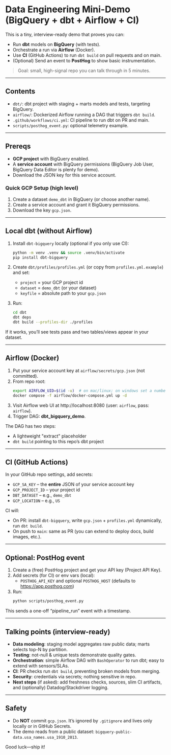 
# Data Engineering Mini-Demo (BigQuery + dbt + Airflow + CI)

This is a tiny, interview-ready demo that proves you can:
- Run **dbt** models on **BigQuery** (with tests).
- Orchestrate a run via **Airflow** (Docker).
- Use **CI** (GitHub Actions) to run `dbt build` on pull requests and on main.
- (Optional) Send an event to **PostHog** to show basic instrumentation.

> Goal: small, high-signal repo you can talk through in 5 minutes.

---

## Contents

- `dbt/`: dbt project with staging + marts models and tests, targeting BigQuery.
- `airflow/`: Dockerized Airflow running a DAG that triggers `dbt build`.
- `.github/workflows/ci.yml`: CI pipeline to run dbt on PR and main.
- `scripts/posthog_event.py`: optional telemetry example.

---

## Prereqs

- **GCP project** with BigQuery enabled.
- A **service account** with BigQuery permissions (BigQuery Job User, BigQuery Data Editor is plenty for demo).
- Download the JSON key for this service account.

### Quick GCP Setup (high level)
1) Create a dataset `demo_dbt` in BigQuery (or choose another name).  
2) Create a service account and grant it BigQuery permissions.  
3) Download the key `gcp.json`.

---

## Local dbt (without Airflow)

1) Install `dbt-bigquery` locally (optional if you only use CI):  
   ```bash
   python -m venv .venv && source .venv/bin/activate
   pip install dbt-bigquery
   ```

2) Create `dbt/profiles/profiles.yml` (or copy from `profiles.yml.example`) and set:
   - `project` = your GCP project id
   - `dataset` = `demo_dbt` (or your dataset)
   - `keyfile` = absolute path to your `gcp.json`

3) Run:
   ```bash
   cd dbt
   dbt deps
   dbt build --profiles-dir ./profiles
   ```

If it works, you’ll see tests pass and two tables/views appear in your dataset.

---

## Airflow (Docker)

1) Put your service account key at `airflow/secrets/gcp.json` (not committed).
2) From repo root:
   ```bash
   export AIRFLOW_UID=$(id -u)  # on mac/linux; on windows set a number like 50000
   docker compose -f airflow/docker-compose.yml up -d
   ```
3) Visit Airflow web UI at http://localhost:8080 (user: `airflow`, pass: `airflow`).
4) Trigger DAG: **dbt_bigquery_demo**.

The DAG has two steps:
- A lightweight "extract" placeholder
- `dbt build` pointing to this repo’s dbt project

---

## CI (GitHub Actions)

In your GitHub repo settings, add secrets:
- `GCP_SA_KEY` – the **entire** JSON of your service account key
- `GCP_PROJECT_ID` – your project id
- `DBT_DATASET` – e.g., `demo_dbt`
- `GCP_LOCATION` – e.g., `US`

CI will:
- On PR: install `dbt-bigquery`, write `gcp.json` + `profiles.yml` dynamically, run `dbt build`.
- On push to `main`: same as PR (you can extend to deploy docs, build images, etc.).

---

## Optional: PostHog event

1) Create a (free) PostHog project and get your API key (Project API Key).  
2) Add secrets (for CI) or env vars (local):
   - `POSTHOG_API_KEY` and optional `POSTHOG_HOST` (defaults to https://app.posthog.com)
3) Run:
   ```bash
   python scripts/posthog_event.py
   ```

This sends a one-off “pipeline_run” event with a timestamp.

---

## Talking points (interview-ready)

- **Data modeling**: staging model aggregates raw public data; marts selects top-N by partition.  
- **Testing**: not-null & unique tests demonstrate quality gates.  
- **Orchestration**: simple Airflow DAG with `BashOperator` to run dbt; easy to extend with sensors/SLAs.  
- **CI**: PR checks run `dbt build`, preventing broken models from merging.  
- **Security**: credentials via secrets; nothing sensitive in repo.  
- **Next steps** (if asked): add freshness checks, sources, slim CI artifacts, and (optionally) Datadog/Stackdriver logging.

---

## Safety

- Do **NOT** commit `gcp.json`. It’s ignored by `.gitignore` and lives only locally or in GitHub Secrets.
- The demo reads from a public dataset: `bigquery-public-data.usa_names.usa_1910_2013`.

Good luck—ship it!
